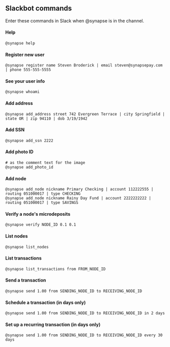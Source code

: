 ## Slackbot commands
Enter these commands in Slack when @synapse is in the channel.

#### Help
```
@synapse help
```

#### Register new user
```
@synapse register name Steven Broderick | email steven@synapsepay.com | phone 555-555-5555
```

#### See your user info
```
@synapse whoami
```

#### Add address
```
@synapse add_address street 742 Evergreen Terrace | city Springfield | state OR | zip 94110 | dob 3/19/1942
```

#### Add SSN
```
@synapse add_ssn 2222
```

#### Add photo ID
```
# as the comment text for the image
@synapse add_photo_id
```

#### Add node
```
@synapse add_node nickname Primary Checking | account 112222555 | routing 051000017 | type CHECKING
@synapse add_node nickname Rainy Day Fund | account 2222222222 | routing 051000017 | type SAVINGS
```

#### Verify a node's microdeposits
```
@synapse verify NODE_ID 0.1 0.1
```

#### List nodes
```
@synapse list_nodes
```

#### List transactions
```
@synapse list_transactions from FROM_NODE_ID
```

#### Send a transaction
```
@synapse send 1.00 from SENDING_NODE_ID to RECEIVING_NODE_ID
```

#### Schedule a transaction (in days only)
```
@synapse send 1.00 from SENDING_NODE_ID to RECEIVING_NODE_ID in 2 days
```

#### Set up a recurring transaction (in days only)
```
@synapse send 1.00 from SENDING_NODE_ID to RECEIVING_NODE_ID every 30 days
```
